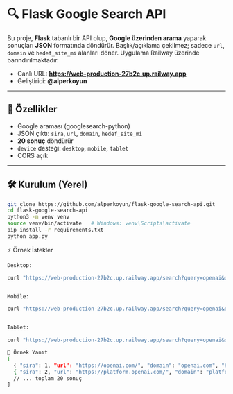 # 🔍 Flask Google Search API

Bu proje, **Flask** tabanlı bir API olup, **Google üzerinden arama** yaparak sonuçları **JSON** formatında döndürür. Başlık/açıklama çekilmez; sadece `url`, `domain` ve `hedef_site_mi` alanları döner. Uygulama Railway üzerinde barındırılmaktadır.

- Canlı URL: **https://web-production-27b2c.up.railway.app**
- Geliştirici: **@alperkoyun**

---

## 📌 Özellikler
- Google araması (googlesearch-python)
- JSON çıktı: `sira`, `url`, `domain`, `hedef_site_mi`
- **20 sonuç** döndürür
- `device` desteği: `desktop`, `mobile`, `tablet`
- CORS açık

---

## 🛠️ Kurulum (Yerel)

```bash
git clone https://github.com/alperkoyun/flask-google-search-api.git
cd flask-google-search-api
python3 -m venv venv
source venv/bin/activate   # Windows: venv\Scripts\activate
pip install -r requirements.txt
python app.py
```



⚡ Örnek İstekler
```bash
Desktop:

curl "https://web-production-27b2c.up.railway.app/search?query=openai&dil=tr&bolge=tr&device=desktop&site_filter=openai.com"


Mobile:

curl "https://web-production-27b2c.up.railway.app/search?query=openai&dil=tr&bolge=tr&device=mobile&site_filter=openai.com"


Tablet:

curl "https://web-production-27b2c.up.railway.app/search?query=openai&dil=tr&bolge=tr&device=tablet&site_filter=openai.com"

🧪 Örnek Yanıt
[
  { "sira": 1, "url": "https://openai.com/", "domain": "openai.com", "hedef_site_mi": true },
  { "sira": 2, "url": "https://platform.openai.com/", "domain": "platform.openai.com", "hedef_site_mi": true }
  // ... toplam 20 sonuç
]

```